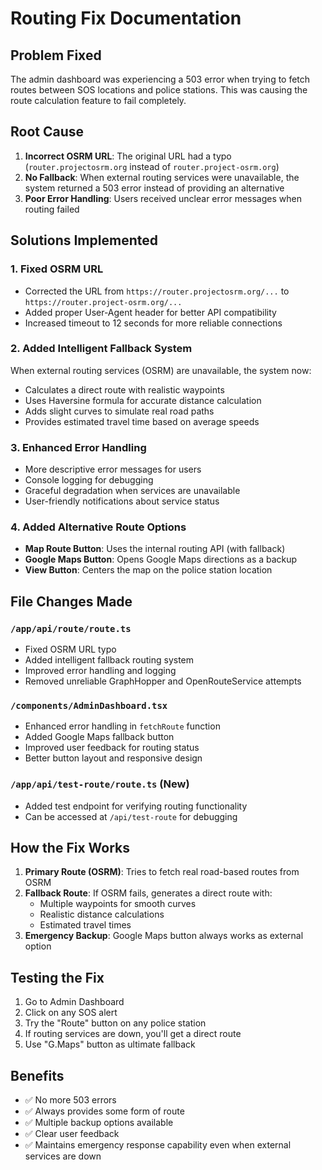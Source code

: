 # Routing Fix Documentation

## Problem Fixed
The admin dashboard was experiencing a 503 error when trying to fetch routes between SOS locations and police stations. This was causing the route calculation feature to fail completely.

## Root Cause
1. **Incorrect OSRM URL**: The original URL had a typo (`router.projectosrm.org` instead of `router.project-osrm.org`)
2. **No Fallback**: When external routing services were unavailable, the system returned a 503 error instead of providing an alternative
3. **Poor Error Handling**: Users received unclear error messages when routing failed

## Solutions Implemented

### 1. Fixed OSRM URL
- Corrected the URL from `https://router.projectosrm.org/...` to `https://router.project-osrm.org/...`
- Added proper User-Agent header for better API compatibility
- Increased timeout to 12 seconds for more reliable connections

### 2. Added Intelligent Fallback System
When external routing services (OSRM) are unavailable, the system now:
- Calculates a direct route with realistic waypoints
- Uses Haversine formula for accurate distance calculation
- Adds slight curves to simulate real road paths
- Provides estimated travel time based on average speeds

### 3. Enhanced Error Handling
- More descriptive error messages for users
- Console logging for debugging
- Graceful degradation when services are unavailable
- User-friendly notifications about service status

### 4. Added Alternative Route Options
- **Map Route Button**: Uses the internal routing API (with fallback)
- **Google Maps Button**: Opens Google Maps directions as a backup
- **View Button**: Centers the map on the police station location

## File Changes Made

### `/app/api/route/route.ts`
- Fixed OSRM URL typo
- Added intelligent fallback routing system
- Improved error handling and logging
- Removed unreliable GraphHopper and OpenRouteService attempts

### `/components/AdminDashboard.tsx`
- Enhanced error handling in `fetchRoute` function
- Added Google Maps fallback button
- Improved user feedback for routing status
- Better button layout and responsive design

### `/app/api/test-route/route.ts` (New)
- Added test endpoint for verifying routing functionality
- Can be accessed at `/api/test-route` for debugging

## How the Fix Works

1. **Primary Route (OSRM)**: Tries to fetch real road-based routes from OSRM
2. **Fallback Route**: If OSRM fails, generates a direct route with:
   - Multiple waypoints for smooth curves
   - Realistic distance calculations
   - Estimated travel times
3. **Emergency Backup**: Google Maps button always works as external option

## Testing the Fix

1. Go to Admin Dashboard
2. Click on any SOS alert
3. Try the "Route" button on any police station
4. If routing services are down, you'll get a direct route
5. Use "G.Maps" button as ultimate fallback

## Benefits
- ✅ No more 503 errors
- ✅ Always provides some form of route
- ✅ Multiple backup options available
- ✅ Clear user feedback
- ✅ Maintains emergency response capability even when external services are down